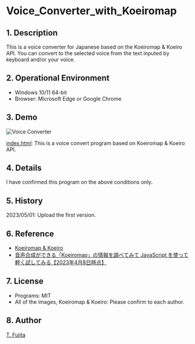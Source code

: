 # Voice_Converter_with_Koeiromap

## 1. Description
This is a voice converter for Japanese based on the Koeiromap & Koeiro API. You can convert to the selected voice from the text inputed by keyboard and/or your voice.  

## 2. Operational Environment
- Windows 10/11 64-bit
- Browser: Microsoft Edge or Google Chrome

## 3. Demo

![Voice Converter](https://to-fujita.github.io/Images/Voice_Converter.png "Images for Voice Converter")

[index.html](https://to-fujita.github.io/Voice_Converter_with_Koeiromap/index.html): This is a voice convert program based on Koeiromap & Koeiro API.

## 4. Details
I have confirmed this program on the above conditions only.


  
## 5. History
2023/05/01: Upload the first version.  
  
## 6. Reference
- [Koeiromap & Koeiro](http://koeiromap.rinna.jp/)
- [音声合成ができる「Koeiromap」の情報を調べてみて JavaScript を使って軽く試してみる【2023年4月8日時点】](https://qiita.com/youtoy/items/258ac8ed5313f64402a3)

  
## 7. License
- Programs: MIT
- All of the images, Koeiromap & Koeiro: Please confirm to each author.
  
## 8. Author
[T. Fujita](https://github.com/To-Fujita)
